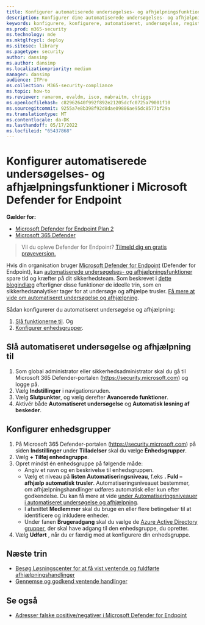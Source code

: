```yaml
---
title: Konfigurer automatiserede undersøgelses- og afhjælpningsfunktioner
description: Konfigurer dine automatiserede undersøgelses- og afhjælpningsfunktioner i Microsoft Defender for Endpoint.
keywords: konfigurere, konfigurere, automatiseret, undersøgelse, registrering, beskeder, afhjælpning, svar
ms.prod: m365-security
ms.technology: mde
ms.mktglfcycl: deploy
ms.sitesec: library
ms.pagetype: security
author: dansimp
ms.author: dansimp
ms.localizationpriority: medium
manager: dansimp
audience: ITPro
ms.collection: M365-security-compliance
ms.topic: how-to
ms.reviewer: ramarom, evaldm, isco, mabraitm, chriggs
ms.openlocfilehash: c82962640f992f892e21205dcfc0725a79001f10
ms.sourcegitcommit: 9255a7e8b398f92d8dae09886ae95dc8577bf29a
ms.translationtype: MT
ms.contentlocale: da-DK
ms.lasthandoff: 05/17/2022
ms.locfileid: "65437868"
---
```

# <a name="configure-automated-investigation-and-remediation-capabilities-in-microsoft-defender-for-endpoint"></a>Konfigurer automatiserede undersøgelses- og afhjælpningsfunktioner i Microsoft Defender for Endpoint

**Gælder for:**
- [Microsoft Defender for Endpoint Plan 2](https://go.microsoft.com/fwlink/p/?linkid=2154037)
- [Microsoft 365 Defender](https://go.microsoft.com/fwlink/?linkid=2118804)

> Vil du opleve Defender for Endpoint? [Tilmeld dig en gratis prøveversion.](https://signup.microsoft.com/create-account/signup?products=7f379fee-c4f9-4278-b0a1-e4c8c2fcdf7e&ru=https://aka.ms/MDEp2OpenTrial?ocid=docs-wdatp-assignaccess-abovefoldlink)

Hvis din organisation bruger [Microsoft Defender for Endpoint](/windows/security/threat-protection/) (Defender for Endpoint), kan [automatiserede undersøgelses- og afhjælpningsfunktioner](/microsoft-365/security/defender-endpoint/automated-investigations) spare tid og kræfter på dit sikkerhedsteam. Som beskrevet i [dette blogindlæg](https://techcommunity.microsoft.com/t5/microsoft-defender-atp/enhance-your-soc-with-microsoft-defender-atp-automatic/ba-p/848946) efterligner disse funktioner de ideelle trin, som en sikkerhedsanalytiker tager for at undersøge og afhjælpe trusler. [Få mere at vide om automatiseret undersøgelse og afhjælpning](/microsoft-365/security/defender-endpoint/automated-investigations).

Sådan konfigurerer du automatiseret undersøgelse og afhjælpning:

1. [Slå funktionerne til](#turn-on-automated-investigation-and-remediation). Og
2. [Konfigurer enhedsgrupper](#set-up-device-groups).

## <a name="turn-on-automated-investigation-and-remediation"></a>Slå automatiseret undersøgelse og afhjælpning til

1. Som global administrator eller sikkerhedsadministrator skal du gå til Microsoft 365 Defender-portalen (<https://security.microsoft.com>) og logge på.
2. Vælg **Indstillinger** i navigationsruden.
3. Vælg **Slutpunkter**, og vælg derefter **Avancerede funktioner**.
4. Aktivér både **Automatiseret undersøgelse** og **Automatisk løsning af beskeder**.

## <a name="set-up-device-groups"></a>Konfigurer enhedsgrupper

1. På Microsoft 365 Defender-portalen (<https://security.microsoft.com>) på siden **Indstillinger** under **Tilladelser** skal du vælge **Enhedsgrupper**.
2. Vælg **+ Tilføj enhedsgruppe**.
3. Opret mindst én enhedsgruppe på følgende måde:
   - Angiv et navn og en beskrivelse til enhedsgruppen.
   - Vælg et niveau på **listen Automatiseringsniveau**, f.eks **. Fuld – afhjælp automatisk trusler**. Automatiseringsniveauet bestemmer, om afhjælpningshandlinger udføres automatisk eller kun efter godkendelse. Du kan få mere at vide [under Automatiseringsniveauer i automatiseret undersøgelse og afhjælpning](automation-levels.md).
   - I afsnittet **Medlemmer** skal du bruge en eller flere betingelser til at identificere og inkludere enheder.
   - Under fanen **Brugeradgang** skal du vælge de [Azure Active Directory grupper](/azure/active-directory/fundamentals/active-directory-manage-groups?context=azure/active-directory/users-groups-roles/context/ugr-context), der skal have adgang til den enhedsgruppe, du opretter.
4. Vælg **Udført** , når du er færdig med at konfigurere din enhedsgruppe.

## <a name="next-steps"></a>Næste trin

- [Besøg Løsningscenter for at få vist ventende og fuldførte afhjælpningshandlinger](/microsoft-365/security/defender-endpoint/auto-investigation-action-center#the-action-center)
- [Gennemse og godkend ventende handlinger](/microsoft-365/security/defender-endpoint/manage-auto-investigation)

## <a name="see-also"></a>Se også

- [Adresser falske positive/negativer i Microsoft Defender for Endpoint](defender-endpoint-false-positives-negatives.md)
